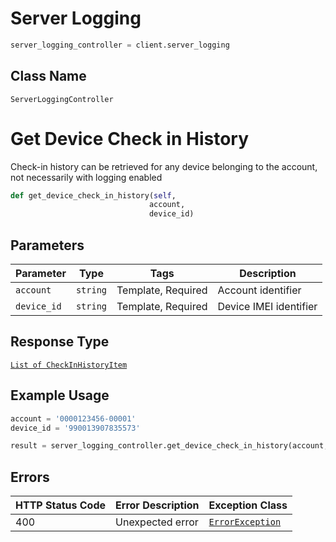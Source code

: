 # Server Logging

```python
server_logging_controller = client.server_logging
```

## Class Name

`ServerLoggingController`


# Get Device Check in History

Check-in history can be retrieved for any device belonging to the account, not necessarily with logging enabled

```python
def get_device_check_in_history(self,
                               account,
                               device_id)
```

## Parameters

| Parameter | Type | Tags | Description |
|  --- | --- | --- | --- |
| `account` | `string` | Template, Required | Account identifier |
| `device_id` | `string` | Template, Required | Device IMEI identifier |

## Response Type

[`List of CheckInHistoryItem`](../../doc/models/check-in-history-item.md)

## Example Usage

```python
account = '0000123456-00001'
device_id = '990013907835573'

result = server_logging_controller.get_device_check_in_history(account, device_id)
```

## Errors

| HTTP Status Code | Error Description | Exception Class |
|  --- | --- | --- |
| 400 | Unexpected error | [`ErrorException`](../../doc/models/error-exception.md) |

